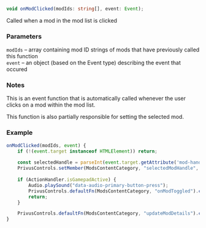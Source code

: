 ```ts
void onModClicked(modIds: string[], event: Event);
```

Called when a mod in the mod list is clicked

### Parameters

`modIds` &ndash; array containing mod ID strings of mods that have previously called this function <br>
`event`  &ndash; an object (based on the Event type) describing the event that occured <br>

### Notes

This is an event function that is automatically called whenever the user clicks on a mod within the mod list.

This function is also partially responsible for setting the selected mod.

### Example

```js
onModClicked(modIds, event) {
    if (!(event.target instanceof HTMLElement)) return;
    
    const selectedHandle = parseInt(event.target.getAttribute('mod-handle') ?? "");
    PrivusControls.setMember(ModsContentCategory, "selectedModHandle", selectedHandle);
    
    if (ActionHandler.isGamepadActive) {
        Audio.playSound("data-audio-primary-button-press");
        PrivusControls.defaultFn(ModsContentCategory, "onModToggled").call(PrivusControls.getInstance(ModsContentCateogry), selectedHandle, event);
        return;
    }

    PrivusControls.defaultFn(ModsContentCategory, "updateModDetails").call(PrivusControls.getInstance(ModsContentCateogry), selectedHandle);
}
```


